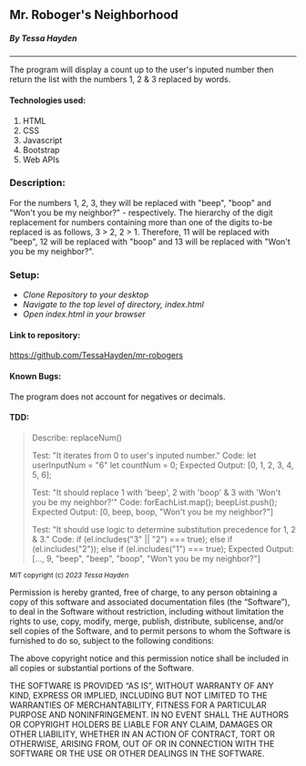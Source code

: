 ## Mr. Roboger's Neighborhood 
##### By Tessa Hayden
---


The program will display a count up to the user's inputed number then return the list with the numbers 1, 2 & 3 replaced by words.

#### Technologies used:

1. HTML
2. CSS
3. Javascript
4. Bootstrap
5. Web APIs

### Description:

 For the numbers 1, 2, 3, they will be replaced with "beep", "boop" and "Won't you be my neighbor?" - respectively.  The hierarchy of the digit replacement for numbers containing more than one of the digits to-be replaced is as follows, 3 > 2, 2 > 1. Therefore, 11 will be replaced with "beep", 12 will be replaced with "boop" and 13 will be replaced with "Won't you be my neighbor?".

### Setup:

- _Clone Repository to your desktop_
- _Navigate to the top level of directory, index.html_
- _Open index.html in your browser_

#### Link to repository:

https://github.com/TessaHayden/mr-robogers

#### Known Bugs:

The program does not account for negatives or decimals.

#### TDD:
> Describe: replaceNum()
>
>Test: "It iterates from 0 to user's inputed number."
>Code: 
>let userInputNum = "6"
>let countNum = 0;
>Expected Output: [0, 1, 2, 3, 4, 5, 6];
>
>Test: "It should replace 1 with 'beep', 2 with 'boop' & 3 with 'Won't you be my neighbor?'"
>Code:
>forEachList.map();
>beepList.push();
>Expected Output: [0, beep, boop, "Won't you be my neighbor?"]
>
>Test: "It should use logic to determine substitution precedence for 1, 2 & 3."
>Code:
>if (el.includes("3" || "2") === true);
>else if (el.includes("2"));
>else if (el.includes("1") === true);
>Expected Output: [..., 9, "beep", "beep", "boop", "Won't you be my neighbor?"]

<sub>MIT
copyright (c) _2023_ _Tessa Hayden_

Permission is hereby granted, free of charge, to any person obtaining a copy of this software and associated documentation files (the “Software”), to deal in the Software without restriction, including without limitation the rights to use, copy, modify, merge, publish, distribute, sublicense, and/or sell copies of the Software, and to permit persons to whom the Software is furnished to do so, subject to the following conditions:

The above copyright notice and this permission notice shall be included in all copies or substantial portions of the Software.

THE SOFTWARE IS PROVIDED “AS IS”, WITHOUT WARRANTY OF ANY KIND, EXPRESS OR IMPLIED, INCLUDING BUT NOT LIMITED TO THE WARRANTIES OF MERCHANTABILITY, FITNESS FOR A PARTICULAR PURPOSE AND NONINFRINGEMENT. IN NO EVENT SHALL THE AUTHORS OR COPYRIGHT HOLDERS BE LIABLE FOR ANY CLAIM, DAMAGES OR OTHER LIABILITY, WHETHER IN AN ACTION OF CONTRACT, TORT OR OTHERWISE, ARISING FROM, OUT OF OR IN CONNECTION WITH THE SOFTWARE OR THE USE OR OTHER DEALINGS IN THE SOFTWARE.</sub>


